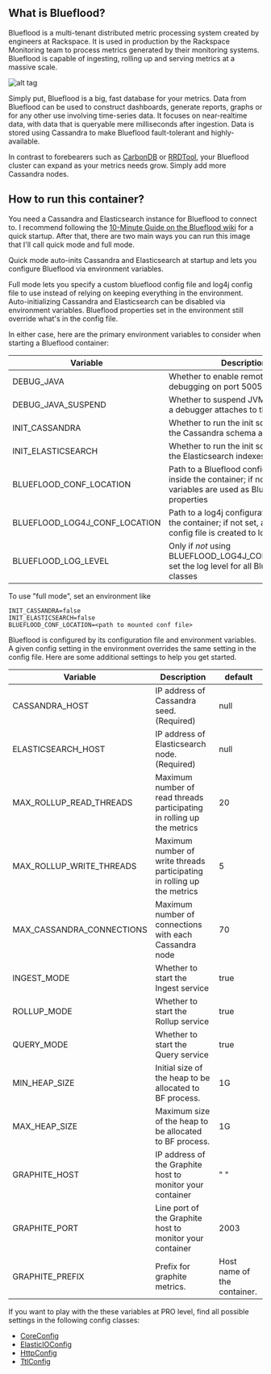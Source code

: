 ## What is Blueflood?

Blueflood is a multi-tenant distributed metric processing system created by engineers at Rackspace. It is used in production by the Rackspace Monitoring team to process metrics generated by their monitoring systems. Blueflood is capable of ingesting, rolling up and serving metrics at a massive scale.

![alt tag](https://raw.githubusercontent.com/rackerlabs/blueflood/gh-pages/images/bf-bg.png)

Simply put, Blueflood is a big, fast database for your metrics. Data from Blueflood can be used to construct dashboards, generate reports, graphs or for any other use involving time-series data. It focuses on near-realtime data, with data that is queryable mere milliseconds after ingestion. Data is stored using Cassandra to make Blueflood fault-tolerant and highly-available.  

In contrast to forebearers such as [CarbonDB](http://carbondb.org/) or [RRDTool](http://oss.oetiker.ch/rrdtool/), your Blueflood cluster can expand as your metrics needs grow. Simply add more Cassandra nodes.

## How to run this container?

You need a Cassandra and Elasticsearch instance for Blueflood to connect to. I recommend following the [10-Minute Guide
on the Blueflood wiki](https://github.com/rax-maas/blueflood/wiki/10-Minute-Guide) for a quick startup. After that,
there are two main ways you can run this image that I'll call quick mode and full mode.

Quick mode auto-inits Cassandra and Elasticsearch at startup and lets you configure Blueflood via environment variables.

Full mode lets you specify a custom blueflood config file and log4j config file to use instead of relying on keeping
everything in the environment. Auto-initializing Cassandra and Elasticsearch can be disabled via environment variables.
Blueflood properties set in the environment still override what's in the config file.

In either case, here are the primary environment variables to consider when starting a Blueflood container:

| Variable | Description | default |
| ----- | ------- | --------- |
| DEBUG_JAVA | Whether to enable remote JVM debugging on port 5005 | false |
| DEBUG_JAVA_SUSPEND | Whether to suspend JVM startup until a debugger attaches to the debug port | false |
| INIT_CASSANDRA | Whether to run the init script to create the Cassandra schema at startup | true |
| INIT_ELASTICSEARCH | Whether to run the init script to create the Elasticsearch indexes at startup | true |
| BLUEFLOOD_CONF_LOCATION | Path to a Blueflood configuration file inside the container; if not set, all env variables are used as Blueflood properties | - |
| BLUEFLOOD_LOG4J_CONF_LOCATION | Path to a log4j configuration file inside the container; if not set, a default config file is created to log to stdout | - |
| BLUEFLOOD_LOG_LEVEL | Only if *not* using BLUEFLOOD_LOG4J_CONF_LOCATION, set the log level for all Blueflood classes | INFO |

To use "full mode", set an environment like

```
INIT_CASSANDRA=false
INIT_ELASTICSEARCH=false
BLUEFLOOD_CONF_LOCATION=<path to mounted conf file>
```

Blueflood is configured by its configuration file and environment variables. A given config setting in the environment
overrides the same setting in the config file. Here are some additional settings to help you get started.

| Variable | Description | default |
| ----- | ------- | --------- |
| CASSANDRA_HOST | IP address of Cassandra seed. (Required) | null |
| ELASTICSEARCH_HOST | IP address of Elasticsearch node. (Required) | null |
| MAX_ROLLUP_READ_THREADS | Maximum number of read threads participating in rolling up the metrics | 20 |
| MAX_ROLLUP_WRITE_THREADS | Maximum number of write threads participating in rolling up the metrics | 5 |
| MAX_CASSANDRA_CONNECTIONS | Maximum number of connections with each Cassandra node | 70 |
| INGEST_MODE | Whether to start the Ingest service | true |
| ROLLUP_MODE | Whether to start the Rollup service | true |
| QUERY_MODE | Whether to start the Query service | true |
| MIN_HEAP_SIZE | Initial size of the heap to be allocated to BF process. | 1G |
| MAX_HEAP_SIZE | Maximum size of the heap to be allocated to BF process. | 1G |
| GRAPHITE_HOST | IP address of the Graphite host to monitor your container | " " |
| GRAPHITE_PORT | Line port of the Graphite host to monitor your container | 2003 |
| GRAPHITE_PREFIX | Prefix for graphite metrics. | Host name of the container. |

If you want to play with the these variables at PRO level, find all possible settings in the following config classes:

- [CoreConfig](https://github.com/rax-maas/blueflood/blob/master/blueflood-core/src/main/java/com/rackspacecloud/blueflood/service/CoreConfig.java)
- [ElasticIOConfig](https://github.com/rax-maas/blueflood/blob/master/blueflood-elasticsearch/src/main/java/com/rackspacecloud/blueflood/service/ElasticIOConfig.java)
- [HttpConfig](https://github.com/rax-maas/blueflood/blob/master/blueflood-http/src/main/java/com/rackspacecloud/blueflood/service/HttpConfig.java)
- [TtlConfig](https://github.com/rax-maas/blueflood/blob/master/blueflood-core/src/main/java/com/rackspacecloud/blueflood/service/TtlConfig.java)
